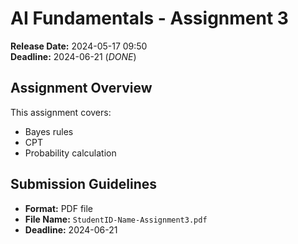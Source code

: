 # AI Fundamentals - Assignment 3

**Release Date:** 2024-05-17 09:50  
**Deadline:** 2024-06-21 (*DONE*)

## Assignment Overview

This assignment covers:
- Bayes rules
- CPT
- Probability calculation

## Submission Guidelines

- **Format:** PDF file
- **File Name:** `StudentID-Name-Assignment3.pdf`
- **Deadline:** 2024-06-21
